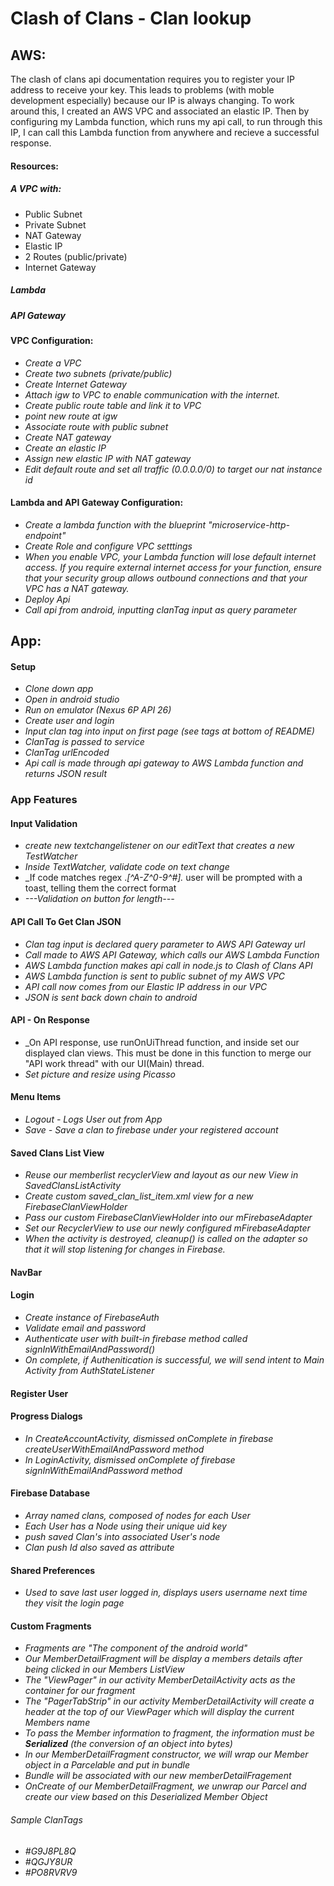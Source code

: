 # Clash of Clans - Clan lookup

## AWS:
The clash of clans api documentation requires you to register your IP address
to receive your key. This leads to problems (with moble development especially)
because our IP is always changing. To work around this, I created an AWS VPC and
associated an elastic IP. Then by configuring my Lambda function, which runs my api call,
to run through this IP, I can call this Lambda function from anywhere and recieve 
a successful response.
#### Resources:
##### A VPC with:
* Public Subnet
* Private Subnet
* NAT Gateway
* Elastic IP
* 2 Routes (public/private)
* Internet Gateway
##### Lambda
##### API Gateway

#### VPC Configuration:
* _Create a VPC_
* _Create two subnets (private/public)_
* _Create Internet Gateway_
* _Attach igw to VPC to enable communication with the internet._
* _Create public route table and link it to VPC_
* _point new route at igw_
* _Associate route with public subnet_
* _Create NAT gateway_
* _Create an elastic IP_
* _Assign new elastic IP with NAT gateway_
* _Edit default route and set all traffic (0.0.0.0/0) to target our nat instance id_

#### Lambda and API Gateway Configuration:
* _Create a lambda function with the blueprint "microservice-http-endpoint"_
* _Create Role and configure VPC setttings_
* _When you enable VPC, your Lambda function will lose default internet
 access. If you require external internet access for your function,
  ensure that your security group allows outbound connections
   and that your VPC has a NAT gateway._
* _Deploy Api_
* _Call api from android, inputting clanTag input as query parameter_

## App:

#### Setup
* _Clone down app_
* _Open in android studio_
* _Run on emulator (Nexus 6P API 26)_
* _Create user and login_
* _Input clan tag into input on first page (see tags at bottom of README)_
* _ClanTag is passed to service_
* _ClanTag urlEncoded_ 
* _Api call is made through api gateway to AWS Lambda function and returns JSON result_

### App Features

#### Input Validation
* _create new textchangelistener on our editText that creates a new TestWatcher_
* _Inside TextWatcher, validate code on text change_
* _If code matches regex .*[^A-Z^0-9^#].* user will be prompted with a toast,
telling them the correct format
* _---Validation on button for length---_

#### API Call To Get Clan JSON
* _Clan tag input is declared query parameter to AWS API Gateway url_
* _Call made to AWS API Gateway, which calls our AWS Lambda Function_
* _AWS Lambda function makes api call in node.js to Clash of Clans API_
* _AWS Lambda function is sent to public subnet of my AWS VPC_
* _API call now comes from our Elastic IP address in our VPC_
* _JSON is sent back down chain to android_

#### API - On Response
* _On API response, use runOnUiThread function, and inside set our displayed clan views. This
must be done in this function to merge our "API work thread" with our UI(Main) thread.
* _Set picture and resize using Picasso_

#### Menu Items
* _Logout - Logs User out from App_
* _Save - Save a clan to firebase under your registered account_

#### Saved Clans List View
* _Reuse our memberlist recyclerView and layout as our new View in SavedClansListActivity_
* _Create custom saved_clan_list_item.xml view for a new FirebaseClanViewHolder_
* _Pass our custom FirebaseClanViewHolder into our mFirebaseAdapter_
* _Set our RecyclerView to use our newly configured mFirebaseAdapter_
* _When the activity is destroyed, cleanup() is called on the adapter so that it will stop listening for changes in Firebase._

#### NavBar

#### Login
* _Create instance of FirebaseAuth_
* _Validate email and password_
* _Authenticate user with built-in firebase method called signInWithEmailAndPassword()_
* _On complete, if Authenitication is successful, we will send intent to Main Activity from AuthStateListener_

#### Register User

#### Progress Dialogs
* _In CreateAccountActivity, dismissed onComplete in firebase createUserWithEmailAndPassword method_
* _In LoginActivity, dismissed onComplete of firebase signInWithEmailAndPassword method_

#### Firebase Database
* _Array named clans, composed of nodes for each User_ 
* _Each User has a Node using their unique uid key_
* _push saved Clan's into associated User's node_
* _Clan push Id also saved as attribute_

#### Shared Preferences
* _Used to save last user logged in, displays users username next time they visit the login page_

#### Custom Fragments
* _Fragments are "The component of the android world"_
* _Our MemberDetailFragment will be display a members details after being clicked in our Members ListView_
* _The "ViewPager" in our activity MemberDetailActivity acts as the container for our fragment_
* _The "PagerTabStrip" in our activity MemberDetailActivity will create a header at the top of our ViewPager which will display the current Members name_
* _To pass the Member information to fragment, the information must be <b>Serialized</b> (the conversion of an object into bytes)_
* _In our MemberDetailFragment constructor, we will wrap our Member object in a Parcelable and put in bundle_
* _Bundle will be associated with our new memberDetailFragement_
* _OnCreate of our MemberDetailFragment, we unwrap our Parcel and create our view based on this Deserialized Member Object_

###### Sample ClanTags
* _#G9J8PL8Q_
* _#QGJY8UR_
* _#PO8RVRV9_




